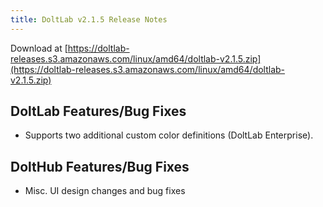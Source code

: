 ```yaml
---
title: DoltLab v2.1.5 Release Notes
---
```


Download at [https://doltlab-releases.s3.amazonaws.com/linux/amd64/doltlab-v2.1.5.zip](https://doltlab-releases.s3.amazonaws.com/linux/amd64/doltlab-v2.1.5.zip)

## DoltLab Features/Bug Fixes
* Supports two additional custom color definitions (DoltLab Enterprise).

## DoltHub Features/Bug Fixes
* Misc. UI design changes and bug fixes
